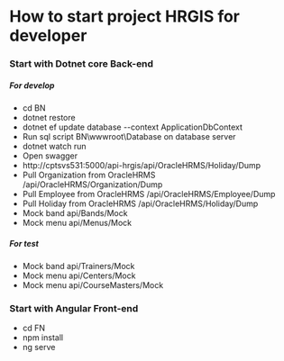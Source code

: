 # How to start project HRGIS for developer
### Start with Dotnet core Back-end
##### For develop 
* cd BN
* dotnet restore
* dotnet ef update database --context ApplicationDbContext
* Run sql script BN\wwwroot\Database on database server
* dotnet watch run
* Open swagger
* http://cptsvs531:5000/api-hrgis/api/OracleHRMS/Holiday/Dump
* Pull Organization from OracleHRMS /api/OracleHRMS/Organization/Dump
* Pull Employee from OracleHRMS /api/OracleHRMS/Employee/Dump
* Pull Holiday from OracleHRMS /api/OracleHRMS/Holiday/Dump
* Mock band api/Bands/Mock
* Mock menu api/Menus/Mock
##### For test
* Mock band api/Trainers/Mock
* Mock menu api/Centers/Mock
* Mock menu api/CourseMasters/Mock
### Start with Angular Front-end
* cd FN
* npm install
* ng serve
